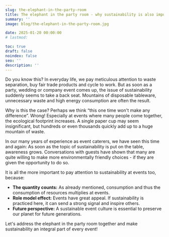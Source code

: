 ```yaml
---
slug: the-elephant-in-the-party-room
title: The elephant in the party room - why sustainability is also important at events
summary: ''
image: blog/the-elephant-in-the-party-room.jpg

date: 2025-01-20 00:00:00
# lastmod: 

toc: true
draft: false
noindex: false
seo: ''
description: ''
---
```

Do you know this? In everyday life, we pay meticulous attention to waste separation, buy fair trade products and cycle to work. But as soon as a party, wedding or company event comes up, the issue of sustainability suddenly seems to take a back seat. Mountains of disposable tableware, unnecessary waste and high energy consumption are often the result.

Why is this the case? Perhaps we think “this one time won't make any difference”. Wrong! Especially at events where many people come together, the ecological footprint increases. A single paper cup may seem insignificant, but hundreds or even thousands quickly add up to a huge mountain of waste.

In our many years of experience as event caterers, we have seen this time and again: As soon as the topic of sustainability is put on the table, awareness grows. Conversations with guests have shown that many are quite willing to make more environmentally friendly choices - if they are given the opportunity to do so.

It is all the more important to pay attention to sustainability at events too, because:

- **The quantity counts:** As already mentioned, consumption and thus the consumption of resources multiplies at events.
- **Role model effect:** Events have great appeal. If sustainability is practiced here, it can send a strong signal and inspire others.
- **Future perspective:** A sustainable event culture is essential to preserve our planet for future generations.

Let's address the elephant in the party room together and make sustainability an integral part of every event!
